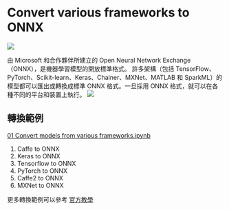 # Convert various frameworks to ONNX
![](https://i.imgur.com/HhcneVo.png)

由 Microsoft 和合作夥伴所建立的 Open Neural Network Exchange （ONNX），是機器學習模型的開放標準格式。 
許多架構（包括 TensorFlow、PyTorch、Scikit-learn、Keras、Chainer、MXNet、MATLAB 和 SparkML）的模型都可以匯出或轉換成標準 ONNX 格式。一旦採用 ONNX 格式，就可以在各種不同的平台和裝置上執行。
![](https://i.imgur.com/esjUT46.png)

## 轉換範例
[01 Convert models from various frameworks.ipynb](https://reurl.cc/gm5GZp)
1. Caffe to ONNX
2. Keras to ONNX
3. Tensorflow to ONNX
4. PyTorch to ONNX
5. Caffe2 to ONNX
6. MXNet to ONNX

更多轉換範例可以參考 [官方教學](https://github.com/onnx/tutorials)
